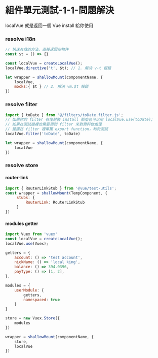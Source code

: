 # 組件單元測試-1-1-問題解決

localVue 就是返回一個 Vue install 給你使用

### resolve i18n

```js
// 快速有效的方法，直接返回空物件
const $t = () => {}

const localVue = createLocalVue();
localVue.directive('t', $t); // 1. 解決 v-t 報錯

let wrapper = shallowMount(componentName, {
    localVue,
    mocks:{ $t } // 2. 解決 vm.$t 報錯
})
```

### resolve filter

```js
import { toDate } from '@/filters/toDate.filter.js';
// 如果你的 filter 有僅封裝 install 那麼也可以用 localVue.use(toDate);
// 如果在測試檔裡也需要用到 filter 來對資料做處理
// 建議在 filter 裡單獨 export function，利於測試
localVue.filter('toDate', toDate)

let wrapper = shallowMount(componentName, {
    localVue
})
```

### resolve store

#### router-link

```js
import { RouterLinkStub } from '@vue/test-utils';
const wrapper = shallowMount(TempComponent, {
     stubs: {
         RouterLink: RouterLinkStub
     }
})
```

#### modules getter

```js
import Vuex from 'vuex'
const localVue = createLocalVue();
localVue.use(Vuex);

getters = {
    account: () => 'test account',
    nickName: () => 'local king',
    balance: () => 394.0396,
    payType: () => [1, 2],
},

modules = {
    userModule: {
        getters,
        namespaced: true
    }
}

store = new Vuex.Store({
    modules
})

wrapper = shallowMount(componentName, {
    store,
    localVue
})
```
